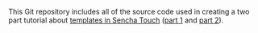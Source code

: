 This Git repository includes all of the source code used in creating a two part tutorial about [templates in Sencha Touch][1] ([part 1][1] and [part 2][2]).


[1]: http://vimeo.com/16289757
[2]: http://vimeo.com/16289990